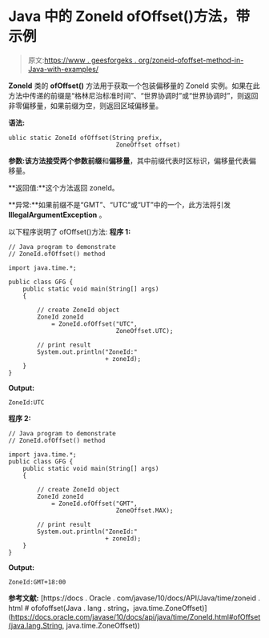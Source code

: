 # Java 中的 ZoneId ofOffset()方法，带示例

> 原文:[https://www . geesforgeks . org/zoneid-ofoffset-method-in-Java-with-examples/](https://www.geeksforgeeks.org/zoneid-ofoffset-method-in-java-with-examples/)

**ZoneId** 类的 **ofOffset()** 方法用于获取一个包装偏移量的 ZoneId 实例。如果在此方法中传递的前缀是“格林尼治标准时间”、“世界协调时”或“世界协调时”，则返回非零偏移量，如果前缀为空，则返回区域偏移量。

**语法:**

```
ublic static ZoneId ofOffset(String prefix,
                              ZoneOffset offset)

```

**参数:**该方法接受两个参数**前缀**和**偏移量**，其中前缀代表时区标识，偏移量代表偏移量。

**返回值:**这个方法返回 zoneId。

**异常:**如果前缀不是“GMT”、“UTC”或“UT”中的一个，此方法将引发 **IllegalArgumentException** 。

以下程序说明了 ofOffset()方法:
**程序 1:**

```
// Java program to demonstrate
// ZoneId.ofOffset() method

import java.time.*;

public class GFG {
    public static void main(String[] args)
    {

        // create ZoneId object
        ZoneId zoneId
            = ZoneId.ofOffset("UTC",
                              ZoneOffset.UTC);

        // print result
        System.out.println("ZoneId:"
                           + zoneId);
    }
}
```

**Output:**

```
ZoneId:UTC

```

**程序 2:**

```
// Java program to demonstrate
// ZoneId.ofOffset() method

import java.time.*;
public class GFG {
    public static void main(String[] args)
    {

        // create ZoneId object
        ZoneId zoneId
            = ZoneId.ofOffset("GMT",
                              ZoneOffset.MAX);

        // print result
        System.out.println("ZoneId:"
                           + zoneId);
    }
}
```

**Output:**

```
ZoneId:GMT+18:00

```

**参考文献:**
[https://docs . Oracle . com/javase/10/docs/API/Java/time/zoneid . html # ofofoffset(Java . lang . string，java.time.ZoneOffset)](https://docs.oracle.com/javase/10/docs/api/java/time/ZoneId.html#ofOffset(java.lang.String, java.time.ZoneOffset))